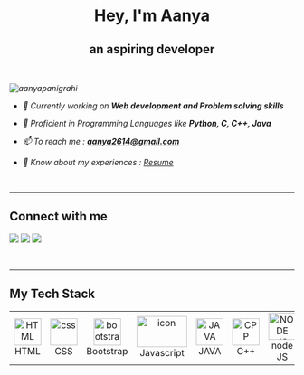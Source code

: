 <h1 align="center">Hey, I'm Aanya </h1>
<h2 align="center">an aspiring developer</h2><br>


<p align="left"><em> <img src="https://komarev.com/ghpvc/?username=aanyapanigrahi&label=Profile%20views&color=0e75b6&style=flat" alt="aanyapanigrahi" /> </p>

- 🔭 Currently working on **Web development and Problem solving skills**

- 🌱 Proficient in Programming Languages like **Python, C, C++, Java**

- 📫 To reach me : **aanya2614@gmail.com**

- 📄 Know about my experiences : <a href="https://drive.google.com/file/d/1ELd0-k-PUAhI79JaDoWg9EZidpb-UQlm/view?usp=sharing">Resume</a>
</em>
<br>
<hr>

<h2>Connect with me  </h2>
<p align="left">
<a href="https://twitter.com/aanyakx"><img src="https://img.shields.io/badge/Twitter-1DA1F2?style=for-the-badge&logo=twitter&logoColor=white"></a></a>
<a href="https://www.linkedin.com/in/aanya-panigrahi-9b1681251"><img src="https://img.shields.io/badge/LinkedIn-0077B5?style=for-the-badge&logo=linkedin&logoColor=white"></a></a>
<a href="https://instagram.com/aan.yahoo"><img src="https://img.shields.io/badge/instagram-d11b59?style=for-the-badge&logo=instagram&logoColor=white"></a></a>
</p>

<br>

<hr>

<h2 align="left" border="0">My Tech Stack    </h2>


  

 ***<table>***
  <tr>
<!--      <td align="center" width="90">
        <img src="https://media1.giphy.com/avatars/GenCGroup/DDI6XPb1buW5.gif" alt="icon" width="79" height="60" />
      <br>C -->
<!--     <td align="center" width="98">
      <a href="#macropower-tech">
        <img src="https://techstack-generator.vercel.app/python-icon.svg" alt="icon" width="89" height="55" />
      </a>
      <br>Python
    </td> -->
   <td align="center"  width="98">
        <img src="https://skillicons.dev/icons?i=html" width="48" height="48" alt="HTML" />
      <br>HTML
    </td>
   <td align="center" width="98">
        <img src="https://skillicons.dev/icons?i=css" width="48" height="48" alt="css" />
      <br>CSS
    </td>
   <td align="center"  width="98">
        <img src="https://skillicons.dev/icons?i=bootstrap" width="48" height="48" alt="bootstrap" />
      <br>Bootstrap
    </td>
   <td align="center" width="98">
        <img src="https://techstack-generator.vercel.app/js-icon.svg" alt="icon" width="89" height="55" />
      <br>Javascript
    </td>
<!--   <td align="center" width="90">
       <img src="https://techstack-generator.vercel.app/mysql-icon.svg" alt="icon" width="89" height="60" />       
     <br>SQL  
      </td> -->
       <td align="center"  width="98">
        <img src="https://skillicons.dev/icons?i=java" width="48" height="48" alt="JAVA" />
      <br>JAVA
    </td>
     <td align="center"  width="98">
        <img src="https://skillicons.dev/icons?i=cpp" width="48" height="48" alt="CPP" />
      <br>C++
    </td>
     <td align="center"  width="98">
        <img src="https://skillicons.dev/icons?i=nodejs" width="48" height="48" alt="NODE JS" />
      <br>node JS
    </td>
      
